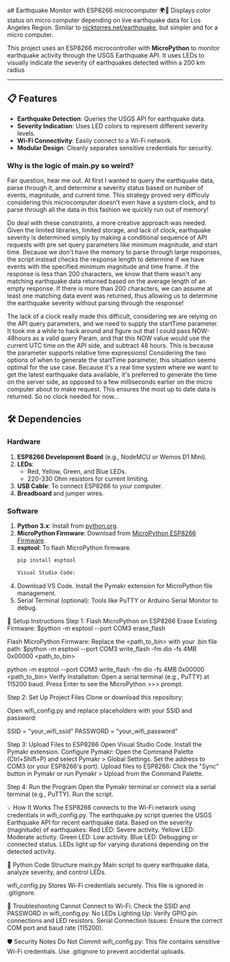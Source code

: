 a# Earthquake Monitor with ESP8266 microcomputer 🌍🔴
Displays color status on micro computer depending on live earthquake data for Los Angeles Region.
Similar to [nicktorres.net/earthquake](https://www.nicktorres.net/earthquake/), but simpler and for a micro computer. 

This project uses an ESP8266 microcontroller with **MicroPython** to monitor earthquake activity through the USGS Earthquake API. It uses LEDs to visually indicate the severity of earthquakes detected within a 200 km radius

---

## 📋 Features
- **Earthquake Detection**: Queries the USGS API for earthquake data.
- **Severity Indication**: Uses LED colors to represent different severity levels.
- **Wi-Fi Connectivity**: Easily connect to a Wi-Fi network.
- **Modular Design**: Cleanly separates sensitive credentials for security.

### Why is the logic of main.py so weird?
Fair question, hear me out. At first I wanted to query the earthquake data, parse through it, and determine a severity status based on number of events, magnitude, and current time. This strategy proved very difficuly considering this microcomputer doesn't even have a system clock, and to parse through all the data in this fashion we quickly run out of memory!

Do deal with these constraints, a more creative approach was needed. Given the limited libraries, limited storage, and lack of clock, earthquake severity is determined simply by making a conditional sequence of API requests with pre set query parameters like minimum magnitude, and start time. Because we don't have the memory to parse through large responses, the script instead checks the response length to determine if we have events with the specified minimum magnitude and time frame. if the response is less than 200 characters, we know that there wasn't any matching earthquake data returned based on the average length of an empty response. If there is more than 200 characters, we can assume at least one matching data event was returned, thus allowing us to determine the earthquake severity without parsing through the response! 

The lack of a clock really made this difficult, considering we are relying on the API query parameters, and we need to supply the startTime parameter. It took me a while to hack around and figure out that I could pass NOW-48hours as a valid query Param, and that this NOW value would use the current UTC time on the API side, and subtract 48 hours. This is because the parameter supports relative time expressions! Considering the two options of when to generate the startTime parameter, this situation seems optimal for the use case. Because it's a real time system where we want to get the latest earthquake data available, it's preferred to generate the time on the server side, as opposed to a few milliseconds earlier on the micro computer about to make request. This ensures the most up to date data is returned. So no clock needed for now...


## 🛠️ Dependencies

### Hardware
1. **ESP8266 Development Board** (e.g., NodeMCU or Wemos D1 Mini).
2. **LEDs**:
   - Red, Yellow, Green, and Blue LEDs.
   - 220-330 Ohm resistors for current limiting.
3. **USB Cable**: To connect ESP8266 to your computer.
4. **Breadboard** and jumper wires.

### Software
1. **Python 3.x**: Install from [python.org](https://www.python.org/).
2. **MicroPython Firmware**: Download from [MicroPython ESP8266 Firmware](https://micropython.org/download/esp8266/).
3. **esptool**: To flash MicroPython firmware.
   ```bash
   pip install esptool

   Visual Studio Code:
4. Download VS Code.
    Install the Pymakr extension for MicroPython file management.
5. Serial Terminal (optional): Tools like PuTTY or Arduino Serial Monitor to debug.

🚀 Setup Instructions
Step 1: Flash MicroPython on ESP8266
Erase Existing Firmware: $python -m esptool --port COM3 erase_flash

Flash MicroPython Firmware: Replace the <path_to_bin> with your .bin file path:
$python -m esptool --port COM3 write_flash -fm dio -fs 4MB 0x00000 <path_to_bin>


python -m esptool --port COM3 write_flash -fm dio -fs 4MB 0x00000 <path_to_bin>
Verify Installation:
Open a serial terminal (e.g., PuTTY) at 115200 baud.
Press Enter to see the MicroPython >>> prompt.

Step 2: Set Up Project Files
Clone or download this repository:

Open wifi_config.py and replace placeholders with your SSID and password:

SSID = "your_wifi_ssid"
PASSWORD = "your_wifi_password"

Step 3: Upload Files to ESP8266
Open Visual Studio Code.
Install the Pymakr extension.
Configure Pymakr:
Open the Command Palette (Ctrl+Shift+P) and select Pymakr > Global Settings.
Set the address to COM3 (or your ESP8266's port).
Upload files to ESP8266:
Click the "Sync" button in Pymakr or run Pymakr > Upload from the Command Palette.

Step 4: Run the Program
Open the Pymakr terminal or connect via a serial terminal (e.g., PuTTY).
Run the script.

💡 How It Works
The ESP8266 connects to the Wi-Fi network using credentials in wifi_config.py.
The earthquake.py script queries the USGS Earthquake API for recent earthquake data.
Based on the severity (magnitude) of earthquakes:
Red LED: Severe activity.
Yellow LED: Moderate activity.
Green LED: Low activity.
Blue LED: Debugging or connected status.
LEDs light up for varying durations depending on the detected activity.

🐍 Python Code Structure
main.py
Main script to query earthquake data, analyze severity, and control LEDs.

wifi_config.py
Stores Wi-Fi credentials securely. This file is ignored in .gitignore.


🔧 Troubleshooting
Cannot Connect to Wi-Fi: Check the SSID and PASSWORD in wifi_config.py.
No LEDs Lighting Up: Verify GPIO pin connections and LED resistors.
Serial Connection Issues: Ensure the correct COM port and baud rate (115200).

🛡️ Security Notes
Do Not Commit wifi_config.py: This file contains sensitive Wi-Fi credentials.
Use .gitignore to prevent accidental uploads.

